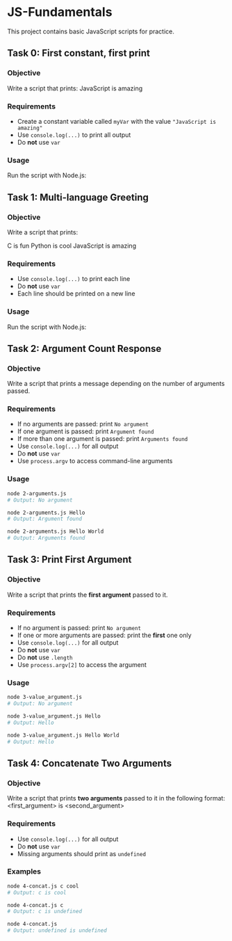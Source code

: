 # JS-Fundamentals

This project contains basic JavaScript scripts for practice.

## Task 0: First constant, first print

### Objective

Write a script that prints: JavaScript is amazing

### Requirements

- Create a constant variable called `myVar` with the value `"JavaScript is amazing"`
- Use `console.log(...)` to print all output
- Do **not** use `var`

### Usage

Run the script with Node.js:

## Task 1: Multi-language Greeting

### Objective

Write a script that prints:

C is fun
Python is cool
JavaScript is amazing

### Requirements

- Use `console.log(...)` to print each line
- Do **not** use `var`
- Each line should be printed on a new line

### Usage

Run the script with Node.js:

## Task 2: Argument Count Response

### Objective

Write a script that prints a message depending on the number of arguments passed.

### Requirements

- If no arguments are passed: print `No argument`
- If one argument is passed: print `Argument found`
- If more than one argument is passed: print `Arguments found`
- Use `console.log(...)` for all output
- Do **not** use `var`
- Use `process.argv` to access command-line arguments

### Usage

```bash
node 2-arguments.js
# Output: No argument

node 2-arguments.js Hello
# Output: Argument found

node 2-arguments.js Hello World
# Output: Arguments found
```

## Task 3: Print First Argument

### Objective

Write a script that prints the **first argument** passed to it.

### Requirements

- If no argument is passed: print `No argument`
- If one or more arguments are passed: print the **first** one only
- Use `console.log(...)` for all output
- Do **not** use `var`
- Do **not** use `.length`
- Use `process.argv[2]` to access the argument

### Usage

```bash
node 3-value_argument.js
# Output: No argument

node 3-value_argument.js Hello
# Output: Hello

node 3-value_argument.js Hello World
# Output: Hello
```

## Task 4: Concatenate Two Arguments

### Objective

Write a script that prints **two arguments** passed to it in the following format:
<first_argument> is <second_argument>

### Requirements

- Use `console.log(...)` for all output
- Do **not** use `var`
- Missing arguments should print as `undefined`

### Examples

```bash
node 4-concat.js c cool
# Output: c is cool

node 4-concat.js c
# Output: c is undefined

node 4-concat.js
# Output: undefined is undefined
```
